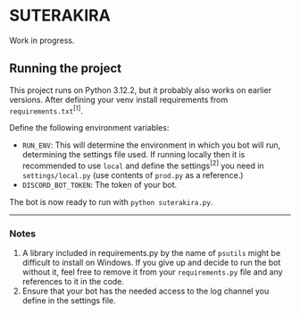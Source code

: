 # SUTERAKIRA
Work in progress.
## Running the project

This project runs on Python 3.12.2, but it probably also works on earlier versions. After defining your venv install requirements from `requirements.txt`<sup>[1]</sup>.

Define the following environment variables:
* `RUN_ENV`: This will determine the environment in which you bot will run, determining the settings file used. If running locally then it is recommended to use `local` and define the settings<sup>[2]</sup> you need in `settings/local.py` (use contents of `prod.py` as a reference.)
* `DISCORD_BOT_TOKEN`: The token of your bot.

The bot is now ready to run with `python suterakira.py`.

---

### Notes
1. A library included in requirements.py by the name of `psutils` might be difficult to install on Windows. If you give up and decide to run the bot without it, feel free to remove it from your `requirements.py` file and any references to it in the code.
2. Ensure that your bot has the needed access to the log channel you define in the settings file.
